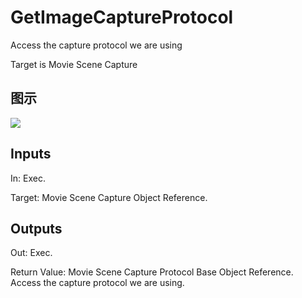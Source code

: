 # GetImageCaptureProtocol

Access the capture protocol we are using

Target is Movie Scene Capture

## 图示

![]($-20221218-18150496.png)

## Inputs

In: Exec.

Target: Movie Scene Capture Object Reference.  

## Outputs

Out: Exec.

Return Value: Movie Scene Capture Protocol Base Object Reference. Access the capture protocol we are using.

